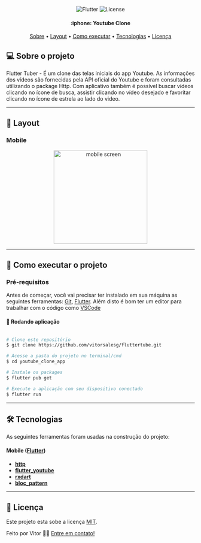 <p align="center">
  <img alt="Flutter" src="https://img.shields.io/badge/Flutter%20-%2302569B.svg?&style=flat-square&logo=Flutter&logoColor=white" />
  <img alt="License" src="https://img.shields.io/badge/license-MIT-brightgreen">
 </p>

<h4 align="center"> 
	 :iphone: Youtube Clone
</h4>

<p align="center">
 <a href="#-sobre-o-projeto">Sobre</a> •
 <a href="#-layout">Layout</a> • 
 <a href="#-como-executar-o-projeto">Como executar</a> • 
 <a href="#-tecnologias">Tecnologias</a> • 
 <a href="#user-content--licença">Licença</a>
</p>


## 💻 Sobre o projeto

Flutter Tuber - É um clone das telas iniciais do app Youtube. As informações dos vídeos são fornecidas pela API oficial do Youtube e foram consultadas utilizando o package Http. Com aplicativo também é possível buscar vídeos clicando no ícone de busca, assistir clicando no vídeo desejado e favoritar clicando no ícone de estrela ao lado do video.

---


## 🎨 Layout

### Mobile

<p align="center">
  <img alt="mobile screen" width="250" src="https://user-images.githubusercontent.com/42179077/110259185-2ef33200-7f85-11eb-865e-e087cc73b58e.gif">
</p>

---

## 🚀 Como executar o projeto

### Pré-requisitos

Antes de começar, você vai precisar ter instalado em sua máquina as seguintes ferramentas:
[Git](https://git-scm.com), [Flutter](https://flutter.dev/). 
Além disto é bom ter um editor para trabalhar com o código como [VSCode](https://code.visualstudio.com/)

#### 🎲 Rodando aplicação

```bash

# Clone este repositório
$ git clone https://github.com/vitorsalesg/fluttertube.git

# Acesse a pasta do projeto no terminal/cmd
$ cd youtube_clone_app

# Instale os packages
$ flutter pub get

# Execute a aplicação com seu dispositivo conectado
$ flutter run


```

---

## 🛠 Tecnologias

As seguintes ferramentas foram usadas na construção do projeto:

#### **Mobile**  ([Flutter](https://flutter.dev/))

-   **[http](https://pub.dev/packages/http)**
-   **[flutter_youtube](https://pub.dev/)**
-   **[rxdart](https://pub.dev/packages/rxdart)**
-   **[bloc_pattern](https://pub.dev/packages/bloc_pattern)**

---

## 📝 Licença

Este projeto esta sobe a licença [MIT](./LICENSE).

Feito por Vitor 👋🏽 [Entre em contato!](https://www.linkedin.com/in/vitorsalesg/)
